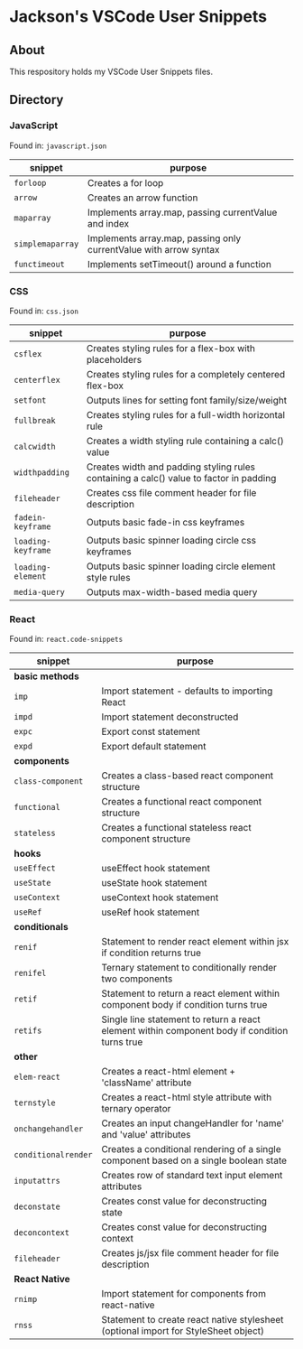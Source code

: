 # Jackson's VSCode User Snippets

## About

This respository holds my VSCode User Snippets files.

## Directory

### JavaScript

Found in: `javascript.json`

| snippet          | purpose                                                           |
| ---------------- | ----------------------------------------------------------------- |
| `forloop`        | Creates a for loop                                                |
| `arrow`          | Creates an arrow function                                         |
| `maparray`       | Implements array.map, passing currentValue and index              |
| `simplemaparray` | Implements array.map, passing only currentValue with arrow syntax |
| `functimeout`    | Implements setTimeout() around a function                         |

### CSS

Found in: `css.json`

| snippet            | purpose                                                                                |
| ------------------ | -------------------------------------------------------------------------------------- |
| `csflex`           | Creates styling rules for a flex-box with placeholders                                 |
| `centerflex`       | Creates styling rules for a completely centered flex-box                               |
| `setfont`          | Outputs lines for setting font family/size/weight                                      |
| `fullbreak`        | Creates styling rules for a full-width horizontal rule                                 |
| `calcwidth`        | Creates a width styling rule containing a calc() value                                 |
| `widthpadding`     | Creates width and padding styling rules containing a calc() value to factor in padding |
| `fileheader`       | Creates css file comment header for file description                                   |
| `fadein-keyframe`  | Outputs basic fade-in css keyframes                                                    |
| `loading-keyframe` | Outputs basic spinner loading circle css keyframes                                     |
| `loading-element`  | Outputs basic spinner loading circle element style rules                               |
| `media-query`      | Outputs max-width-based media query                                                    |

### React

Found in: `react.code-snippets`

| snippet             | purpose                                                                                       |
| ------------------- | --------------------------------------------------------------------------------------------- |
| **basic methods**   |
| `imp`               | Import statement - defaults to importing React                                                |
| `impd`              | Import statement deconstructed                                                                |
| `expc`              | Export const statement                                                                        |
| `expd`              | Export default statement                                                                      |
| **components**      |
| `class-component`   | Creates a class-based react component structure                                               |
| `functional`        | Creates a functional react component structure                                                |
| `stateless`         | Creates a functional stateless react component structure                                      |
| **hooks**           |
| `useEffect`         | useEffect hook statement                                                                      |
| `useState`          | useState hook statement                                                                       |
| `useContext`        | useContext hook statement                                                                     |
| `useRef`            | useRef hook statement                                                                         |
| **conditionals**    |
| `renif`             | Statement to render react element within jsx if condition returns true                        |
| `renifel`           | Ternary statement to conditionally render two components                                      |
| `retif`             | Statement to return a react element within component body if condition turns true             |
| `retifs`            | Single line statement to return a react element within component body if condition turns true |
| **other**           |
| `elem-react`        | Creates a react-html element + 'className' attribute                                          |
| `ternstyle`         | Creates a react-html style attribute with ternary operator                                    |
| `onchangehandler`   | Creates an input changeHandler for 'name' and 'value' attributes                              |
| `conditionalrender` | Creates a conditional rendering of a single component based on a single boolean state         |
| `inputattrs`        | Creates row of standard text input element attributes                                         |
| `deconstate`        | Creates const value for deconstructing state                                                  |
| `deconcontext`      | Creates const value for deconstructing context                                                |
| `fileheader`        | Creates js/jsx file comment header for file description                                       |
| **React Native**    |
| `rnimp`             | Import statement for components from react-native                                             |
| `rnss`              | Statement to create react native stylesheet (optional import for StyleSheet object)           |
